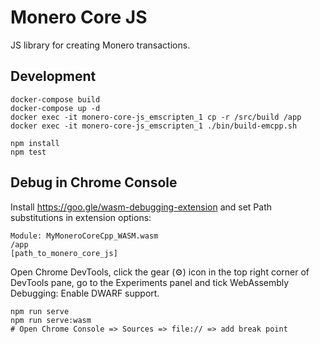 # Monero Core JS



JS library for creating Monero transactions.

## Development

```
docker-compose build
docker-compose up -d
docker exec -it monero-core-js_emscripten_1 cp -r /src/build /app
docker exec -it monero-core-js_emscripten_1 ./bin/build-emcpp.sh

npm install
npm test
```

## Debug in Chrome Console

Install https://goo.gle/wasm-debugging-extension and set Path substitutions in extension options:
```
Module: MyMoneroCoreCpp_WASM.wasm
/app
[path_to_monero_core_js]
```

Open Chrome DevTools, click the gear (⚙) icon in the top right corner of DevTools pane, go to the Experiments panel and tick WebAssembly Debugging: Enable DWARF support.

```
npm run serve
npm run serve:wasm
# Open Chrome Console => Sources => file:// => add break point
```
